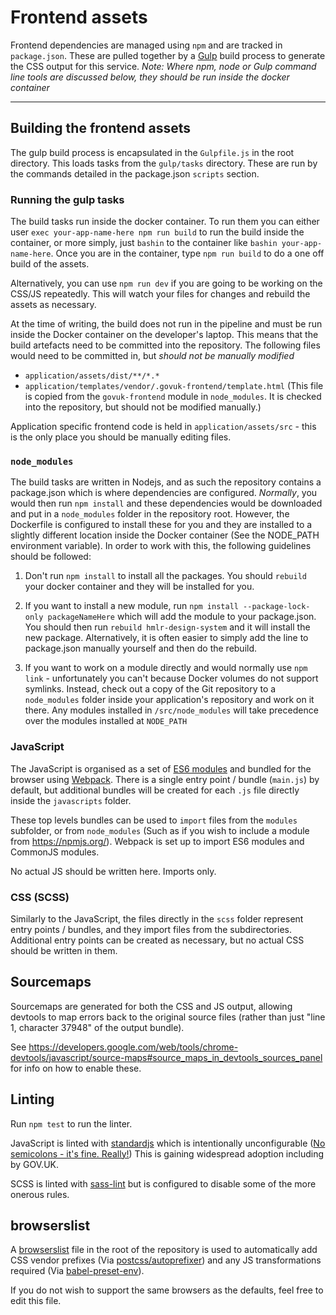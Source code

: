 # Frontend assets

Frontend dependencies are managed using `npm` and are tracked in `package.json`. These are pulled together by a [Gulp](http://gulpjs.com/) build process to generate the CSS output for this service. _Note: Where npm, node or Gulp command line tools are discussed below, they should be run inside the docker container_

------

## Building the frontend assets

The gulp build process is encapsulated in the `Gulpfile.js` in the root directory. This loads tasks from the `gulp/tasks` directory. These are run by the commands detailed in the package.json `scripts` section.

### Running the gulp tasks

The build tasks run inside the docker container. To run them you can either user `exec your-app-name-here npm run build` to run the build inside the container, or more simply, just `bashin` to the container like `bashin your-app-name-here`. Once you are in the container, type `npm run build` to do a one off build of the assets.

Alternatively, you can use `npm run dev` if you are going to be working on the CSS/JS repeatedly. This will watch your files for changes and rebuild the assets as necessary.

At the time of writing, the build does not run in the pipeline and must be run inside the Docker container on the developer's laptop. This means that the build artefacts need to be committed into the repository. The following files would need to be committed in, but _should not be manually modified_

- `application/assets/dist/**/*.*`
- `application/templates/vendor/.govuk-frontend/template.html` (This file is copied from the `govuk-frontend` module in `node_modules`. It is checked into the repository, but should not be modified manually.)

Application specific frontend code is held in `application/assets/src` - this is the only place you should be manually editing files.


### `node_modules`
The build tasks are written in Nodejs, and as such the repository contains a package.json which is where dependencies are configured. _Normally_, you would then run `npm install` and these dependencies would be downloaded and put in a `node_modules` folder in the repository root. However, the Dockerfile is configured to install these for you and they are installed to a slightly different location inside the Docker container (See the NODE_PATH environment variable). In order to work with this, the following guidelines should be followed:

1) Don't run `npm install` to install all the packages. You should `rebuild` your docker container and they will be installed for you.

2) If you want to install a new module, run `npm install --package-lock-only packageNameHere` which will add the module to your package.json. You should then run `rebuild hmlr-design-system` and it will install the new package. Alternatively, it is often easier to simply add the line to package.json manually yourself and then do the rebuild.

3) If you want to work on a module directly and would normally use `npm link` - unfortunately you can't because Docker volumes do not support symlinks. Instead, check out a copy of the Git repository to a `node_modules` folder inside your application's repository and work on it there. Any modules installed in `/src/node_modules` will take precedence over the modules installed at `NODE_PATH`

### JavaScript

The JavaScript is organised as a set of [ES6 modules](https://developer.mozilla.org/en-US/docs/Web/JavaScript/Reference/Statements/import) and bundled for the browser using [Webpack](https://github.com/webpack/docs/wiki/contents). There is a single entry point / bundle (`main.js`) by default, but additional bundles will be created for each `.js` file directly inside the `javascripts` folder.

These top levels bundles can be used to `import` files from the `modules` subfolder, or from `node_modules` (Such as if you wish to include a module from https://npmjs.org/). Webpack is set up to import ES6 modules and CommonJS modules.

No actual JS should be written here. Imports only.

### CSS (SCSS)

Similarly to the JavaScript, the files directly in the `scss` folder represent entry points / bundles, and they import files from the subdirectories. Additional entry points can be created as necessary, but no actual CSS should be written in them.

## Sourcemaps

Sourcemaps are generated for both the CSS and JS output, allowing devtools to map errors back to the original source files (rather than just "line 1, character 37948" of the output bundle).

See https://developers.google.com/web/tools/chrome-devtools/javascript/source-maps#source_maps_in_devtools_sources_panel for info on how to enable these.

## Linting

Run `npm test` to run the linter.

JavaScript is linted with [standardjs](http://standardjs.com/) which is intentionally unconfigurable ([No semicolons - it's fine. Really!](https://github.com/feross/standard#the-rules)) This is gaining widespread adoption including by GOV.UK.

SCSS is linted with [sass-lint](https://github.com/sasstools/sass-lint) but is configured to disable some of the more onerous rules.

## browserslist

A [browserslist](https://github.com/ai/browserslist) file in the root of the repository is used to automatically add CSS vendor prefixes (Via [postcss/autoprefixer](https://github.com/postcss/autoprefixer)) and any JS transformations required (Via [babel-preset-env](https://github.com/babel/babel/tree/master/packages/babel-preset-env)).

If you do not wish to support the same browsers as the defaults, feel free to edit this file.
